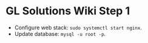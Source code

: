 # GL Solutions Wiki Step 1
- Configure web stack: `sudo systemctl start nginx`.
- Update database: `mysql -u root -p`.